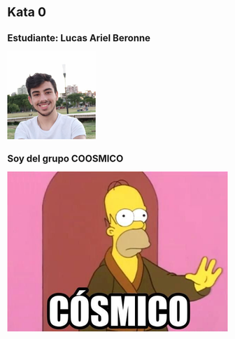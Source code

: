 # Kata 0

## Estudiante: Lucas Ariel Beronne

<img src="miFoto.jpeg" width="40%" height="40%">
  

## Soy del grupo COOSMICO

[![Watch the video](coosmico.jpg)](https://youtu.be/<https://youtu.be/vt5fpE0bzSY>)

